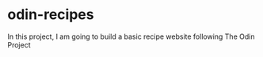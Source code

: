 # odin-recipes
In this project, I am going to build a basic recipe website following The Odin Project 
